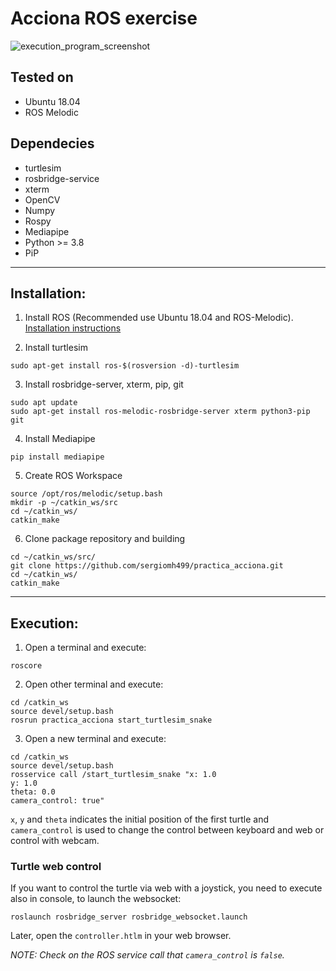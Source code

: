 # Acciona ROS exercise

![execution_program_screenshot](https://user-images.githubusercontent.com/20265855/184474173-1a58804f-3380-40bc-bfaa-7f8c673d6793.png)

## Tested on
- Ubuntu 18.04
- ROS Melodic

## Dependecies
- turtlesim
- rosbridge-service
- xterm
- OpenCV
- Numpy
- Rospy
- Mediapipe
- Python >= 3.8
- PiP

***

## Installation:

1. Install ROS (Recommended use Ubuntu 18.04 and ROS-Melodic). [Installation instructions](http://wiki.ros.org/melodic/Installation/Ubuntu)

2. Install turtlesim
```
sudo apt-get install ros-$(rosversion -d)-turtlesim
```

3. Install rosbridge-server, xterm, pip, git
```
sudo apt update
sudo apt-get install ros-melodic-rosbridge-server xterm python3-pip git
```

4. Install Mediapipe
```
pip install mediapipe
```

5. Create ROS Workspace
```
source /opt/ros/melodic/setup.bash
mkdir -p ~/catkin_ws/src
cd ~/catkin_ws/
catkin_make
```


6. Clone package repository and building
```
cd ~/catkin_ws/src/
git clone https://github.com/sergiomh499/practica_acciona.git
cd ~/catkin_ws/
catkin_make
```

***

## Execution:
1. Open a terminal and execute:
```
roscore
```

2. Open other terminal and execute:
```
cd /catkin_ws
source devel/setup.bash
rosrun practica_acciona start_turtlesim_snake
```

3. Open a new terminal and execute:
```
cd /catkin_ws
source devel/setup.bash
rosservice call /start_turtlesim_snake "x: 1.0
y: 1.0
theta: 0.0
camera_control: true"
```

``x``, ``y`` and ``theta`` indicates the initial position of the first turtle and ``camera_control`` is used to change the control between keyboard and web or control with webcam.

### Turtle web control

If you want to control the turtle via web with a joystick, you need to execute also in console, to launch the websocket:
```
roslaunch rosbridge_server rosbridge_websocket.launch
```

Later, open the ``controller.htlm`` in your web browser.

*NOTE: Check on the ROS service call that ``camera_control`` is ``false``.*
